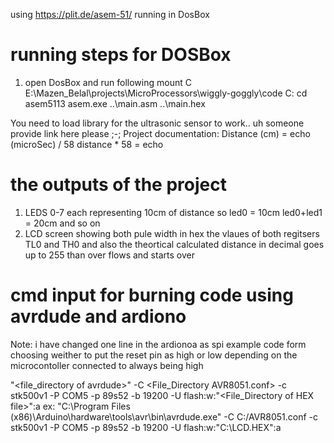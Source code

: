 using https://plit.de/asem-51/ running in DosBox

# running steps for DOSBox
1. open DosBox and run following
    mount C E:\Mazen_Belal\projects\MicroProcessors\wiggly-goggly\code
    C:
    cd asem5113
    asem.exe ..\main.asm ..\main.hex    


You need to load library for the ultrasonic sensor to work.. uh someone provide link here please ;-;
Project documentation:
Distance (cm) = echo (microSec) / 58 
distance * 58 = echo

# the outputs of the project
1. LEDS 0-7 each representing 10cm of distance so led0 = 10cm led0+led1 = 20cm and so on
2. LCD screen showing both pule width in hex the vlaues of both regitsers TL0 and TH0
and also the theortical calculated distance in decimal goes up to 255 than over flows and starts over

# cmd input for burning code using avrdude and ardiono
Note: i have changed one line in the ardionoa as spi example code form choosing weither to put the reset pin as high or low depending on the microcontoller connected to always being high

"<file_directory of avrdude>" -C <File_Directory AVR8051.conf> -c stk500v1 -P COM5 -p 89s52 -b 19200 -U flash:w:"<File_Directory of HEX file>":a
ex:
"C:\Program Files (x86)\Arduino\hardware\tools\avr\bin\avrdude.exe" -C C:/AVR8051.conf -c stk500v1 -P COM5 -p 89s52 -b 19200 -U flash:w:"C:\LCD.HEX":a
